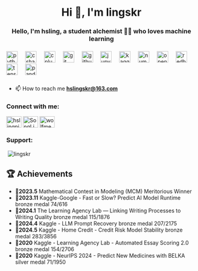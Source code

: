 <h1 align="center">Hi 👋, I'm lingskr</h1>
<h3 align="center">Hello, I'm hsling, a student alchemist 🧙‍♂️ who loves machine learning </h3>

###

<div align="left">
  <img src="https://skillicons.dev/icons?i=py" height="30" alt="python logo"  />
  <img width="12" />
  <img src="https://skillicons.dev/icons?i=cs" height="30" alt="csharp logo"  />
  <img width="12" />
  <img src="https://skillicons.dev/icons?i=cpp" height="30" alt="cplusplus logo"  />
  <img width="12" />
  <img src="https://skillicons.dev/icons?i=git" height="30" alt="git logo"  />
  <img width="12" />
  <img src="https://skillicons.dev/icons?i=github" height="30" alt="github logo"  />
  <img width="12" />
  <img src="https://cdn.simpleicons.org/jupyter/F37626" height="30" alt="jupyter logo"  />
  <img width="12" />
  <img src="https://cdn.simpleicons.org/kaggle/20BEFF" height="30" alt="kaggle logo"  />
  <img width="12" />
  <img src="https://cdn.simpleicons.org/numpy/013243" height="30" alt="numpy logo"  />
  <img width="12" />
  <img src="https://cdn.simpleicons.org/opencv/5C3EE8" height="30" alt="opencv logo"  />
  <img width="12" />
  <img src="https://cdn.simpleicons.org/redhat/EE0000" height="30" alt="redhat logo"  />
  <img width="12" />
  <img src="https://skillicons.dev/icons?i=tensorflow" height="30" alt="tensorflow logo"  />
  <img width="12" />
  <img src="https://cdn.jsdelivr.net/gh/devicons/devicon/icons/pandas/pandas-original.svg" height="30" alt="pandas logo"  />
</div>

###



- 📫 How to reach me **hslingskr@163.com**

<h3 align="left">Connect with me:</h3>
<p align="left">
<a href="https://twitter.com/hslingpine" target="blank"><img align="center" src="https://raw.githubusercontent.com/rahuldkjain/github-profile-readme-generator/master/src/images/icons/Social/twitter.svg" alt="hslingpine" height="30" width="40" /></a>
<a href="https://linkedin.com/in/SongLing (松子) Huang" target="blank"><img align="center" src="https://raw.githubusercontent.com/rahuldkjain/github-profile-readme-generator/master/src/images/icons/Social/linked-in-alt.svg" alt="SongLing Huang" height="30" width="40" /></a>
<a href="https://kaggle.com/wolfmedal" target="blank"><img align="center" src="https://raw.githubusercontent.com/rahuldkjain/github-profile-readme-generator/master/src/images/icons/Social/kaggle.svg" alt="wolfmedal" height="30" width="40" /></a>
</p>

<h3 align="left">Support:</h3>


<p>&nbsp;<img align="center" src="https://github-readme-stats.vercel.app/api?username=lingskr&show_icons=true&locale=en" alt="lingskr" /></p>

## 🏆 Achievements

- 🥇**2023.5** Mathematical Contest in Modeling (MCM)     Meritorious Winner
- 🥉**2023.11** Kaggle-Google - Fast or Slow? Predict AI Model Runtime   bronze medal   74/616
- 🥉**2024.1** The Learning Agency Lab — Linking Writing Processes to Writing Quality  bronze medal   115/1876
- 🥉**2024.4** Kaggle - LLM Prompt Recovery   bronze medal   207/2175
- 🥉**2024.5** Kaggle - Home Credit - Credit Risk Model Stability  bronze medal   283/3856
- 🥉**2020** Kaggle - Learning Agency Lab - Automated Essay Scoring 2.0  bronze medal  154/2706
- 🥈**2020** Kaggle - NeurIPS 2024 - Predict New Medicines with BELKA silver medal   71/1950



